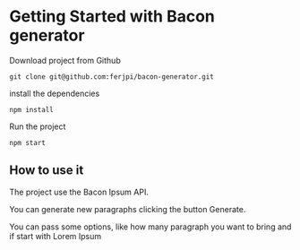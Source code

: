 # Getting Started with Bacon generator

Download project from Github

```
git clone git@github.com:ferjpi/bacon-generator.git
```

install the dependencies

```
npm install
```

Run the project

```
npm start
```

## How to use it

The project use the Bacon Ipsum API.

You can generate new paragraphs clicking the button Generate.

You can pass some options, like how many paragraph you want to bring and if start with Lorem Ipsum

